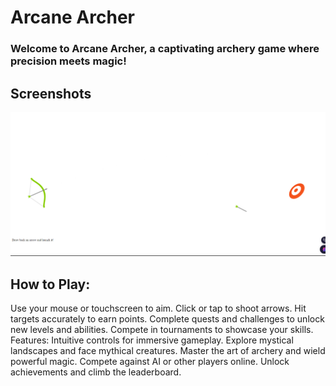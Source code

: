 # Arcane Archer
### Welcome to Arcane Archer, a captivating archery game where precision meets magic!

## Screenshots
![Image Alt game_image](./Images/game_image.png)

## How to Play:
Use your mouse or touchscreen to aim.
Click or tap to shoot arrows.
Hit targets accurately to earn points.
Complete quests and challenges to unlock new levels and abilities.
Compete in tournaments to showcase your skills.
Features:
Intuitive controls for immersive gameplay.
Explore mystical landscapes and face mythical creatures.
Master the art of archery and wield powerful magic.
Compete against AI or other players online.
Unlock achievements and climb the leaderboard.